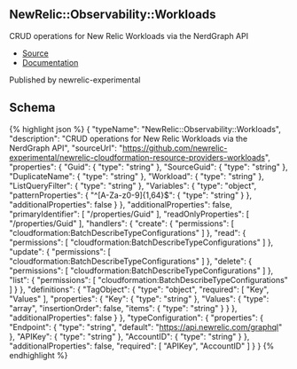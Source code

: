 
## NewRelic::Observability::Workloads

CRUD operations for New Relic Workloads via the NerdGraph API

- [Source](https:&#x2F;&#x2F;github.com&#x2F;newrelic-experimental&#x2F;newrelic-cloudformation-resource-providers-workloads) 
- [Documentation]()

Published by newrelic-experimental

## Schema
{% highlight json %}
{
    "typeName": "NewRelic::Observability::Workloads",
    "description": "CRUD operations for New Relic Workloads via the NerdGraph API",
    "sourceUrl": "https://github.com/newrelic-experimental/newrelic-cloudformation-resource-providers-workloads",
    "properties": {
        "Guid": {
            "type": "string"
        },
        "SourceGuid": {
            "type": "string"
        },
        "DuplicateName": {
            "type": "string"
        },
        "Workload": {
            "type": "string"
        },
        "ListQueryFilter": {
            "type": "string"
        },
        "Variables": {
            "type": "object",
            "patternProperties": {
                "^[A-Za-z0-9]{1,64}$": {
                    "type": "string"
                }
            },
            "additionalProperties": false
        }
    },
    "additionalProperties": false,
    "primaryIdentifier": [
        "/properties/Guid"
    ],
    "readOnlyProperties": [
        "/properties/Guid"
    ],
    "handlers": {
        "create": {
            "permissions": [
                "cloudformation:BatchDescribeTypeConfigurations"
            ]
        },
        "read": {
            "permissions": [
                "cloudformation:BatchDescribeTypeConfigurations"
            ]
        },
        "update": {
            "permissions": [
                "cloudformation:BatchDescribeTypeConfigurations"
            ]
        },
        "delete": {
            "permissions": [
                "cloudformation:BatchDescribeTypeConfigurations"
            ]
        },
        "list": {
            "permissions": [
                "cloudformation:BatchDescribeTypeConfigurations"
            ]
        }
    },
    "definitions": {
        "TagObject": {
            "type": "object",
            "required": [
                "Key",
                "Values"
            ],
            "properties": {
                "Key": {
                    "type": "string"
                },
                "Values": {
                    "type": "array",
                    "insertionOrder": false,
                    "items": {
                        "type": "string"
                    }
                }
            },
            "additionalProperties": false
        }
    },
    "typeConfiguration": {
        "properties": {
            "Endpoint": {
                "type": "string",
                "default": "https://api.newrelic.com/graphql"
            },
            "APIKey": {
                "type": "string"
            },
            "AccountID": {
                "type": "string"
            }
        },
        "additionalProperties": false,
        "required": [
            "APIKey",
            "AccountID"
        ]
    }
}
{% endhighlight %}
